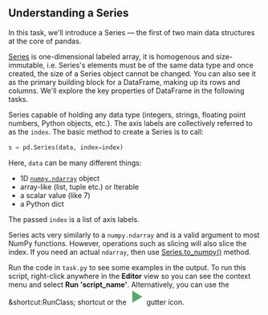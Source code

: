 ## Understanding a Series
In this task, we'll introduce a Series — the first of two main data structures at the core of pandas. 

[Series](https://pandas.pydata.org/docs/reference/api/pandas.Series.html#pandas.Series) is one-dimensional labeled array, 
it is homogenous and size-immutable, i.e. Series's elements must be of the same data type and once created, 
the size of a Series object cannot be changed. You can also see it as the primary building block for a DataFrame, 
making up its rows and columns. We'll explore the key properties of DataFrame in the following tasks. 

Series capable of holding any data type (integers, strings, floating point numbers, Python objects, etc.).
The axis labels are collectively referred to as the `index`. The basic method to create a Series is to call:
```python
s = pd.Series(data, index=index)
```
Here, `data` can be many different things:
- 1D [`numpy.ndarray`](https://numpy.org/doc/stable/reference/generated/numpy.ndarray.html) object
- array-like (list, tuple etc.) or Iterable
- a scalar value (like 7)
- a Python dict

The passed `index` is a list of axis labels. 

Series acts very similarly to a `numpy.ndarray` and is a valid argument to most NumPy functions. However, operations such as slicing will also slice the index. If you need an actual `ndarray`, then use [Series.to_numpy()](http://pandas.pydata.org/docs/reference/api/pandas.Series.to_numpy.html#pandas.Series.to_numpy) method.

Run the code in `task.py` to see some examples in the output.
To run this script, right-click anywhere in the **Editor** view so you can see the context 
menu and select **Run 'script_name'**. Alternatively, you can use the &shortcut:RunClass; shortcut
or the ![](execute.svg) gutter icon. 

<style>
img {
  display: inline !important;
}
</style>